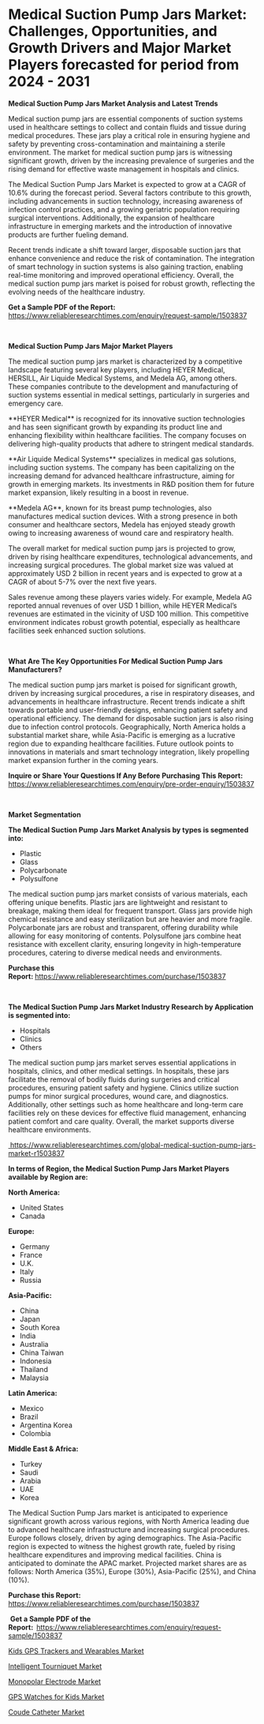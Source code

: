 <p><h1>Medical Suction Pump Jars Market: Challenges, Opportunities, and Growth Drivers and Major Market Players forecasted for period from 2024 - 2031</h1></p><p><strong>Medical Suction Pump Jars Market Analysis and Latest Trends</strong></p>
<p><p>Medical suction pump jars are essential components of suction systems used in healthcare settings to collect and contain fluids and tissue during medical procedures. These jars play a critical role in ensuring hygiene and safety by preventing cross-contamination and maintaining a sterile environment. The market for medical suction pump jars is witnessing significant growth, driven by the increasing prevalence of surgeries and the rising demand for effective waste management in hospitals and clinics.</p><p>The Medical Suction Pump Jars Market is expected to grow at a CAGR of 10.6% during the forecast period. Several factors contribute to this growth, including advancements in suction technology, increasing awareness of infection control practices, and a growing geriatric population requiring surgical interventions. Additionally, the expansion of healthcare infrastructure in emerging markets and the introduction of innovative products are further fueling demand. </p><p>Recent trends indicate a shift toward larger, disposable suction jars that enhance convenience and reduce the risk of contamination. The integration of smart technology in suction systems is also gaining traction, enabling real-time monitoring and improved operational efficiency. Overall, the medical suction pump jars market is poised for robust growth, reflecting the evolving needs of the healthcare industry.</p></p>
<p><strong>Get a Sample PDF of the Report:&nbsp;</strong> <a href="https://www.reliableresearchtimes.com/enquiry/request-sample/1503837?utm_campaign=1386&utm_medium=2&utm_source=Github&utm_content=ia&utm_term=27092024&utm_id=medical-suction-pump-jars">https://www.reliableresearchtimes.com/enquiry/request-sample/1503837</a></p>
<p>&nbsp;</p>
<p><strong>Medical Suction Pump Jars Major Market Players</strong></p>
<p><p>The medical suction pump jars market is characterized by a competitive landscape featuring several key players, including HEYER Medical, HERSILL, Air Liquide Medical Systems, and Medela AG, among others. These companies contribute to the development and manufacturing of suction systems essential in medical settings, particularly in surgeries and emergency care.</p><p>**HEYER Medical** is recognized for its innovative suction technologies and has seen significant growth by expanding its product line and enhancing flexibility within healthcare facilities. The company focuses on delivering high-quality products that adhere to stringent medical standards.</p><p>**Air Liquide Medical Systems** specializes in medical gas solutions, including suction systems. The company has been capitalizing on the increasing demand for advanced healthcare infrastructure, aiming for growth in emerging markets. Its investments in R&D position them for future market expansion, likely resulting in a boost in revenue.</p><p>**Medela AG**, known for its breast pump technologies, also manufactures medical suction devices. With a strong presence in both consumer and healthcare sectors, Medela has enjoyed steady growth owing to increasing awareness of wound care and respiratory health.</p><p>The overall market for medical suction pump jars is projected to grow, driven by rising healthcare expenditures, technological advancements, and increasing surgical procedures. The global market size was valued at approximately USD 2 billion in recent years and is expected to grow at a CAGR of about 5-7% over the next five years.</p><p>Sales revenue among these players varies widely. For example, Medela AG reported annual revenues of over USD 1 billion, while HEYER Medical’s revenues are estimated in the vicinity of USD 100 million. This competitive environment indicates robust growth potential, especially as healthcare facilities seek enhanced suction solutions.</p></p>
<p>&nbsp;</p>
<p><strong>What Are The Key Opportunities For Medical Suction Pump Jars Manufacturers?</strong></p>
<p><p>The medical suction pump jars market is poised for significant growth, driven by increasing surgical procedures, a rise in respiratory diseases, and advancements in healthcare infrastructure. Recent trends indicate a shift towards portable and user-friendly designs, enhancing patient safety and operational efficiency. The demand for disposable suction jars is also rising due to infection control protocols. Geographically, North America holds a substantial market share, while Asia-Pacific is emerging as a lucrative region due to expanding healthcare facilities. Future outlook points to innovations in materials and smart technology integration, likely propelling market expansion further in the coming years.</p></p>
<p><strong>Inquire or Share Your Questions If Any Before Purchasing This Report:</strong> <a href="https://www.reliableresearchtimes.com/enquiry/pre-order-enquiry/1503837?utm_campaign=1386&utm_medium=2&utm_source=Github&utm_content=ia&utm_term=27092024&utm_id=medical-suction-pump-jars">https://www.reliableresearchtimes.com/enquiry/pre-order-enquiry/1503837</a></p>
<p>&nbsp;</p>
<p><strong>Market Segmentation</strong></p>
<p><strong>The Medical Suction Pump Jars Market Analysis by types is segmented into:</strong></p>
<p><ul><li>Plastic</li><li>Glass</li><li>Polycarbonate</li><li>Polysulfone</li></ul></p>
<p><p>The medical suction pump jars market consists of various materials, each offering unique benefits. Plastic jars are lightweight and resistant to breakage, making them ideal for frequent transport. Glass jars provide high chemical resistance and easy sterilization but are heavier and more fragile. Polycarbonate jars are robust and transparent, offering durability while allowing for easy monitoring of contents. Polysulfone jars combine heat resistance with excellent clarity, ensuring longevity in high-temperature procedures, catering to diverse medical needs and environments.</p></p>
<p><strong>Purchase this Report:&nbsp;</strong><a href="https://www.reliableresearchtimes.com/purchase/1503837?utm_campaign=1386&utm_medium=2&utm_source=Github&utm_content=ia&utm_term=27092024&utm_id=medical-suction-pump-jars">https://www.reliableresearchtimes.com/purchase/1503837</a></p>
<p>&nbsp;</p>
<p><strong>The Medical Suction Pump Jars Market Industry Research by Application is segmented into:</strong></p>
<p><ul><li>Hospitals</li><li>Clinics</li><li>Others</li></ul></p>
<p><p>The medical suction pump jars market serves essential applications in hospitals, clinics, and other medical settings. In hospitals, these jars facilitate the removal of bodily fluids during surgeries and critical procedures, ensuring patient safety and hygiene. Clinics utilize suction pumps for minor surgical procedures, wound care, and diagnostics. Additionally, other settings such as home healthcare and long-term care facilities rely on these devices for effective fluid management, enhancing patient comfort and care quality. Overall, the market supports diverse healthcare environments.</p></p>
<p><a href="https://www.reliableresearchtimes.com/global-medical-suction-pump-jars-market-r1503837?utm_campaign=1386&utm_medium=2&utm_source=Github&utm_content=ia&utm_term=27092024&utm_id=medical-suction-pump-jars">&nbsp;https://www.reliableresearchtimes.com/global-medical-suction-pump-jars-market-r1503837</a></p>
<p><strong>In terms of Region, the Medical Suction Pump Jars Market Players available by Region are:</strong></p>
<p>
    <p> <strong> North America: </strong>
        <ul>
            <li>United States</li>
            <li>Canada</li>
        </ul>
        </p> 
    <p> <strong> Europe: </strong>
        <ul>
            <li>Germany</li>
            <li>France</li>
            <li>U.K.</li>
            <li>Italy</li>
            <li>Russia</li>
        </ul>
        </p> 
    <p> <strong> Asia-Pacific: </strong>
        <ul>
            <li>China</li>
            <li>Japan</li>
            <li>South Korea</li>
            <li>India</li>
            <li>Australia</li>
            <li>China Taiwan</li>
            <li>Indonesia</li>
            <li>Thailand</li>
            <li>Malaysia</li>
        </ul>
        </p> 
    <p> <strong> Latin America: </strong>
        <ul>
            <li>Mexico</li>
            <li>Brazil</li>
            <li>Argentina Korea</li>
            <li>Colombia</li>
        </ul>
        </p> 
    <p> <strong> Middle East & Africa: </strong>
        <ul>
            <li>Turkey</li>
            <li>Saudi</li>
            <li>Arabia</li>
            <li>UAE</li>
            <li>Korea</li>
        </ul>
    </p>
    </p>
<p><p>The Medical Suction Pump Jars market is anticipated to experience significant growth across various regions, with North America leading due to advanced healthcare infrastructure and increasing surgical procedures. Europe follows closely, driven by aging demographics. The Asia-Pacific region is expected to witness the highest growth rate, fueled by rising healthcare expenditures and improving medical facilities. China is anticipated to dominate the APAC market. Projected market shares are as follows: North America (35%), Europe (30%), Asia-Pacific (25%), and China (10%).</p></p>
<p><strong>Purchase this Report: </strong><a href="https://www.reliableresearchtimes.com/purchase/1503837?utm_campaign=1386&utm_medium=2&utm_source=Github&utm_content=ia&utm_term=27092024&utm_id=medical-suction-pump-jars">https://www.reliableresearchtimes.com/purchase/1503837</a></p>
<p>&nbsp;<strong>Get a Sample PDF of the Report:&nbsp;&nbsp;</strong><a href="https://www.reliableresearchtimes.com/enquiry/request-sample/1503837?utm_campaign=1386&utm_medium=2&utm_source=Github&utm_content=ia&utm_term=27092024&utm_id=medical-suction-pump-jars">https://www.reliableresearchtimes.com/enquiry/request-sample/1503837</a></p>
<p><strong></strong></p>
<p><p><a href="https://issuu.com/reportprime-2/docs/kids-gps-trackers-and-wearables-mar_46055216c0fadf?utm_campaign=1386&utm_medium=2&utm_source=Github&utm_content=ia&utm_term=27092024&utm_id=medical-suction-pump-jars">Kids GPS Trackers and Wearables Market</a></p><p><a href="https://www.linkedin.com/pulse/intelligent-tourniquet-market-outlook-forecast-from-2024-wwpue?trackingId=61bHX6NtRACDmcQ2%2FKFxJQ%3D%3D&utm_campaign=1386&utm_medium=2&utm_source=Github&utm_content=ia&utm_term=27092024&utm_id=medical-suction-pump-jars">Intelligent Tourniquet Market</a></p><p><a href="https://www.linkedin.com/pulse/monopolar-electrode-market-share-new-trends-analysis-its-ahzge?trackingId=WUjyLdssSw%2BEV9WpWcHFvQ%3D%3D&utm_campaign=1386&utm_medium=2&utm_source=Github&utm_content=ia&utm_term=27092024&utm_id=medical-suction-pump-jars">Monopolar Electrode Market</a></p><p><a href="https://issuu.com/reportprime-2/docs/gps-watches-for-kids-market-size-20_4ad23f7bd97ede?utm_campaign=1386&utm_medium=2&utm_source=Github&utm_content=ia&utm_term=27092024&utm_id=medical-suction-pump-jars">GPS Watches for Kids Market</a></p><p><a href="https://www.linkedin.com/pulse/comprehensive-analysis-global-coude-catheter-market-growth-q1dje?trackingId=qcAq3oHWTvyxj39Kah7hRw%3D%3D&utm_campaign=1386&utm_medium=2&utm_source=Github&utm_content=ia&utm_term=27092024&utm_id=medical-suction-pump-jars">Coude Catheter Market</a></p></p>